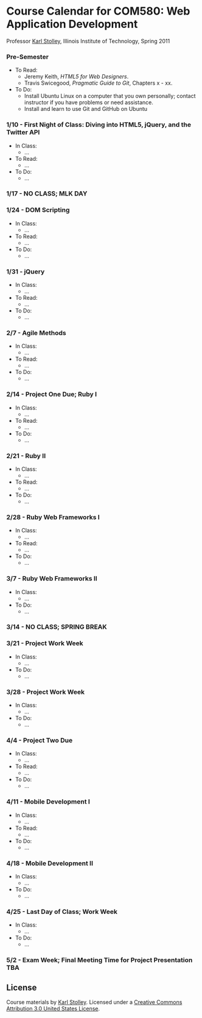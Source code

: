 # Course Calendar for COM580: Web Application Development
Professor [Karl Stolley](http://karlstolley.com), Illinois Institute of Technology, Spring 2011

### Pre-Semester
* To Read:
    * Jeremy Keith, _HTML5 for Web Designers_.
    * Travis Swicegood, _Pragmatic Guide to Git_, Chapters x - xx.
* To Do:
    * Install Ubuntu Linux on a computer that you own personally;
      contact instructor if you have problems or need assistance.
    * Install and learn to use Git and GitHub on Ubuntu

### 1/10 - First Night of Class: Diving into HTML5, jQuery, and the Twitter API
* In Class:
    * ...
* To Read:
    * ...
* To Do:
    * ...

### 1/17 - NO CLASS; MLK DAY

### 1/24 - DOM Scripting
* In Class:
    * ...
* To Read:
    * ...
* To Do:
    * ...

### 1/31 - jQuery
* In Class:
    * ...
* To Read:
    * ...
* To Do:
    * ...

### 2/7 - Agile Methods
* In Class:
    * ...
* To Read:
    * ...
* To Do:
    * ...

### 2/14 - Project One Due; Ruby I
* In Class:
    * ...
* To Read:
    * ...
* To Do:
    * ...

### 2/21 - Ruby II
* In Class:
    * ...
* To Read:
    * ...
* To Do:
    * ...

### 2/28 - Ruby Web Frameworks I
* In Class:
    * ...
* To Read:
    * ...
* To Do:
    * ...

### 3/7 - Ruby Web Frameworks II
* In Class:
    * ...
* To Do:
    * ...

### 3/14 - NO CLASS; SPRING BREAK

### 3/21 - Project Work Week
* In Class:
    * ...
* To Do:
    * ...

### 3/28 - Project Work Week
* In Class:
    * ...
* To Do:
    * ...

### 4/4 - Project Two Due
* In Class:
    * ...
* To Read:
    * ...
* To Do:
    * ...

### 4/11 - Mobile Development I
* In Class:
    * ...
* To Read:
    * ...
* To Do:
    * ...

### 4/18 - Mobile Development II
* In Class:
    * ...
* To Do:
    * ...

### 4/25 - Last Day of Class; Work Week
* In Class:
    * ...
* To Do:
    * ...

### 5/2 - Exam Week; Final Meeting Time for Project Presentation TBA

## License
Course materials by [Karl Stolley](http://karlstolley.com). Licensed under a
[Creative Commons Attribution 3.0 United States
License](http://creativecommons.org/licenses/by/3.0/us/).
